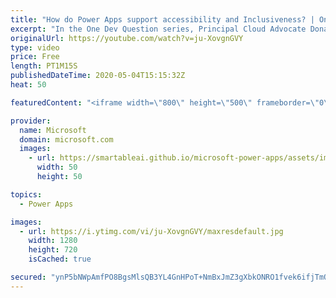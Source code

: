 ```yaml
---
title: "How do Power Apps support accessibility and Inclusiveness? | One Dev Question: Dona Sarkar"
excerpt: "In the One Dev Question series, Principal Cloud Advocate Dona Sarkar explains how Power Apps supports accessibility and inclusiveness.   For more information, visit: https://docs.microsoft.com/powerapps/maker/canvas-apps/accessible-apps/?WT.mc_id=onedevquestion-c9-donasa  Try Azure for free: https://aka.ms/TryAzure7"
originalUrl: https://youtube.com/watch?v=ju-XovgnGVY
type: video
price: Free
length: PT1M15S
publishedDateTime: 2020-05-04T15:15:32Z
heat: 50

featuredContent: "<iframe width=\"800\" height=\"500\" frameborder=\"0\" src=\"https://www.youtube.com/embed/ju-XovgnGVY\" allow=\"accelerometer; autoplay; encrypted-media; gyroscope; picture-in-picture\" allowfullscreen></iframe>"

provider:
  name: Microsoft
  domain: microsoft.com
  images:
    - url: https://smartableai.github.io/microsoft-power-apps/assets/images/organizations/microsoft.com-50x50.jpg
      width: 50
      height: 50

topics:
  - Power Apps

images:
  - url: https://i.ytimg.com/vi/ju-XovgnGVY/maxresdefault.jpg
    width: 1280
    height: 720
    isCached: true

secured: "ynP5bNWpAmfPO8BgsMlsQB3YL4GnHPoT+NmBxJmZ3gXbkONRO1fvek6ifjTmQ3AjnreF33tQSCT4MYqnzav2OilFY2l226s9n6R4cgYruoYrc16S/WUgw9O0Hu+nq7xjs8wlDBBl8Lo7GZWCfssoYl8gcjdt8xn7qtywfaJtT6HlGaBAbKiLaHnYx+3li+JhPS7HSO/sFtoMoM9izAxrCeelxsYArKz0Pr79qQ8WHGgoa3nhR+FIvVlVldAPAvzJ624XHAXObTG/S+4yMURpsqtiprKdqbbcYBE/wJwJmin4zDJu1FjCrT7Ws8ZU7Wmmr6VhGO9UpeZ/JeFeEQXz2MFw+85GVIv6VRJeJKNoUpuGOWiaePz1a2Q/RCpe01m3MgirkKUO54nKIYcz8MVcLSlhG+Lm9YGXU0RnZ14K8Nc=;eY70WoBIyP2SSQJjGkMzVg=="
---
```


